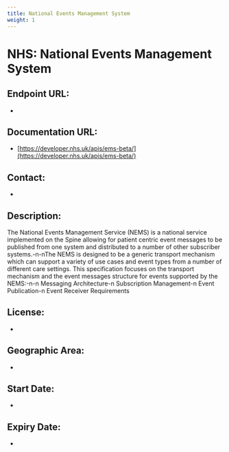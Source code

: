 ```yaml
---
title: National Events Management System
weight: 1
---
```


# NHS: National Events Management System

## Endpoint URL:
 - []()

## Documentation URL:
 - [https://developer.nhs.uk/apis/ems-beta/](https://developer.nhs.uk/apis/ems-beta/)

## Contact:
 - [](mailto:)

## Description:
The National Events Management Service (NEMS) is a national service implemented on the Spine allowing for patient centric event messages to be published from one system and distributed to a number of other subscriber systems.-n-nThe NEMS is designed to be a generic transport mechanism which can support a variety of use cases and event types from a number of different care settings. This specification focuses on the transport mechanism and the event messages structure for events supported by the NEMS:-n-n    Messaging Architecture-n    Subscription Management-n    Event Publication-n    Event Receiver Requirements

## License:
 - 

## Geographic Area:
 - 

## Start Date:
 - 

## Expiry Date:
 - 

